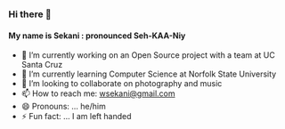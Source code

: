 ### Hi there 👋
#### My name is Sekani : pronounced Seh-KAA-Niy
- 🔭 I’m currently working on an Open Source project with a team at UC Santa Cruz
- 🌱 I’m currently learning Computer Science at Norfolk State University
- 👯 I’m looking to collaborate on photography and music
- 📫 How to reach me: wsekani@gmail.com
- 😄 Pronouns: ... he/him
- ⚡ Fun fact: ... I am left handed
